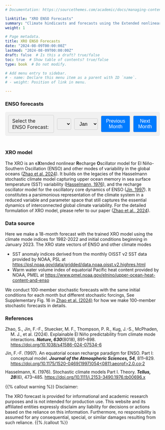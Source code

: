 ```yaml
---
# Documentation: https://sourcethemes.com/academic/docs/managing-content/

linktitle: "XRO ENSO Forecasts"
summary: "Climate hindicasts and forecasts using the Extended nonlinear recharge oscillator (XRO) model "
weight: 1

# Page metadata.
title: XRO ENSO Forecasts
date: "2024-08-09T00:00:00Z"
lastmod: "2024-08-09T00:00:00Z"
draft: false  # Is this a draft? true/false
toc: true  # Show table of contents? true/false
type: book  # Do not modify.

# Add menu entry to sidebar.
# - name: Declare this menu item as a parent with ID `name`.
# - weight: Position of link in menu.

---
```


### ENSO forecasts

<style>
  #image-selector {
    display: flex;
    align-items: center;
    gap: 10px;
    padding: 10px;
    background-color: #f1f1f1; /* Light grey background */
    border-radius: 5px; /* Rounded corners */
  }

  #image-selector label, #image-selector select, #image-selector button {
    margin: 0;
    padding: 8px 12px;
    font-size: 16px;
    border: 1px solid #ccc; /* Grey border */
    border-radius: 4px; /* Rounded corners for inputs and buttons */
  }

  button {
    background-color: #007bff; /* Bootstrap primary color */
    color: white;
    cursor: pointer;
    border: none;
    transition: background-color 0.3s ease;
  }

  button:hover {
    background-color: #0056b3; /* Darker blue on hover */
  }

  select {
    cursor: pointer;
  }
  #image-display {
    text-align: center; /* Centers the content inside this div */
    padding: 10px; /* Adds some padding around the content */
  }

  #selectedImage {
    width: 99%; /* Sets the image width to 80% of its container */
    max-width: 100%; /* Ensures the image does not exceed the size of the container */
    height: auto; /* Maintains the aspect ratio of the image */
    display: block; /* Makes the image a block element to apply width and centering */
    margin: 0 auto; /* Centers the image horizontally within its container */
  }

  #imageStatus {
    color: red;
    font-size: 16px; /* Sets the font size for the status message */
  }
  .references {
    list-style: none; /* Removes default list styling */
    padding: 0; /* Removes padding */
  }

  .references li {
    margin: 0 0 10px 0; /* Adds space between items */
    padding-left: 2ch; /* Adds padding to create space for hanging indent */
    text-indent: -2ch; /* Creates hanging indent */
  }
</style>


<div id="image-selector">
  <label for="yearDropdown">Select the ENSO Forecast:</label>
  <select id="yearDropdown" onchange="updateImage()"></select>
  <select id="monthDropdown" onchange="updateImage()">
    <option value="01">Jan</option>
    <option value="02">Feb</option>
    <option value="03">Mar</option>
    <option value="04">Apr</option>
    <option value="05">May</option>
    <option value="06">Jun</option>
    <option value="07">Jul</option>
    <option value="08">Aug</option>
    <option value="09">Sep</option>
    <option value="10">Oct</option>
    <option value="11">Nov</option>
    <option value="12">Dec</option>
  </select>
  <button onclick="changeMonth(-1)">Previous Month</button>
  <button onclick="changeMonth(1)">Next Month</button>
</div>

<div id="image-display">
  <img id="selectedImage" src="" alt="Selected Image" style="display: none;">
  <p id="imageStatus" style="display: none;">Image unavailable for the selected date.</p>
</div>

<script>
  function populateYears() {
    const yearDropdown = document.getElementById('yearDropdown');
    const currentYear = new Date().getFullYear();
    for (let year = 2023; year <= 2024; year++) {
      let option = document.createElement('option');
      option.value = year;
      option.text = year;
      option.selected = (year === currentYear);
      yearDropdown.appendChild(option);
    }
  }

  function updateImage() {
    var yearDropdown = document.getElementById('yearDropdown');
    var monthDropdown = document.getElementById('monthDropdown');
    var selectedYear = yearDropdown.value;
    var selectedMonth = monthDropdown.value;
    var imagePath = '/XRO_plume/' + selectedYear + '-' + selectedMonth + '.png';

    var img = document.getElementById('selectedImage');
    var status = document.getElementById('imageStatus');

    var testImg = new Image();
    testImg.onload = function() {
      img.src = imagePath;
      img.style.display = 'block';
      status.style.display = 'none';
    };
    testImg.onerror = function() {
      img.style.display = 'none';
      status.style.display = 'block';
    };

    testImg.src = imagePath;
  }

  function setDefaultMonth() {
    const monthDropdown = document.getElementById('monthDropdown');
    const currentDate = new Date();
    const currentDay = currentDate.getDate();
    const currentMonth = currentDate.getMonth(); // JavaScript months are 0-indexed

    if (currentDay <= 9) {
      // If it's on or before the 15th, set the dropdown to the previous month
      monthDropdown.selectedIndex = currentMonth === 0 ? 11 : currentMonth - 1;
    } else {
      // If it's after the 15th, set the dropdown to the current month
      monthDropdown.selectedIndex = currentMonth;
    }

    updateImage();
  }

  function changeMonth(delta) {
    const monthDropdown = document.getElementById('monthDropdown');
    const yearDropdown = document.getElementById('yearDropdown');
    let monthIndex = monthDropdown.selectedIndex + delta;

    if (monthIndex < 0) { // If before January, wrap around to December
      monthIndex = 11;
      changeYear(-1);
    } else if (monthIndex > 11) { // If after December, wrap around to January
      monthIndex = 0;
      changeYear(1);
    }

    monthDropdown.selectedIndex = monthIndex;
    updateImage();
  }

  function changeYear(delta) {
    const yearDropdown = document.getElementById('yearDropdown');
    let yearIndex = yearDropdown.selectedIndex + delta;

    if (yearIndex >= 0 && yearIndex < yearDropdown.options.length) {
      yearDropdown.selectedIndex = yearIndex;
      updateImage();
    }
  }

  window.onload = function() {
    populateYears();
    setDefaultMonth();
  };
</script>


### XRO model 

The XRO is an e**X**tended nonlinear **R**echarge **O**scillator model for El Niño-Southern Oscillation (ENSO) and other modes of variability in the global oceans ([Zhao et al. 2024](#ref-zhao-2024)). It builds on the legacies of the Hasselmann stochastic climate model capturing upper ocean memory in sea surface temperature (SST) variability ([Hasselmann, 1976](#ref-hasselmann-1976)), and the recharge oscillator model for the oscillatory core dynamics of ENSO ([Jin, 1997](#ref-jin-1997)). It constitutes a parsimonious representation of the climate system in a reduced variable and parameter space that still captures the essential dynamics of interconnected global climate variability. For the detailed formulation of XRO model, please refer to our paper ([Zhao et al., 2024](#ref-zhao-2024)).

### Data source

Here we make a 18-month forecast with the trained XRO model using the climate mode indices for 1982-2022 and initial conditions beginning in January 2023. The XRO state vectors of ENSO and other climate modes 
- SST anomaly indices derived from the monthly OISST v2 SST data provided by NOAA, PSL at https://psl.noaa.gov/data/gridded/data.noaa.oisst.v2.highres.html
- Warm water volume index of equatorial Pacific heat content provided by NOAA, PMEL at https://www.pmel.noaa.gov/elnino/upper-ocean-heat-content-and-enso

We conduct 100-member stochastic forecasts with the same initial conditions for each month but different stochastic forcings, See Supplementary Fig. 16 in [Zhao et al. (2024)](#ref-zhao-2024) for how we make 100-member stochastic forecasts in details.


### References

<ul class="references">
  <li><a id="ref-zhao-2024"></a>Zhao, S., Jin, F.-F., Stuecker, M. F., Thompson, P. R., Kug, J.-S., McPhaden, M. J., et al. (2024). Explainable El Niño predictability from climate mode interactions. <strong><em>Nature, 630</em></strong>(8018), 891–898. <a href="https://doi.org/10.1038/s41586-024-07534-6">https://doi.org/10.1038/s41586-024-07534-6</a></li>

  <li><a id="ref-jin-1997"></a>Jin, F.-F. (1997). An equatorial ocean recharge paradigm for ENSO. Part I: conceptual model. <strong><em>Journal of the Atmospheric Sciences, 54</em></strong>, 811–829. <a href="https://doi.org/10.1175/1520-0469(1997)054<0811:aeorpf>2.0.co;2">https://doi.org/10.1175/1520-0469(1997)054&lt;0811:aeorpf&gt;2.0.co;2</a></li>

  <li><a id="ref-hasselmann-1976"></a>Hasselmann, K. (1976). Stochastic climate models Part I. Theory. <strong><em>Tellus, 28</em></strong>(6), 473–485. <a href="https://doi.org/10.1111/j.2153-3490.1976.tb00696.x">https://doi.org/10.1111/j.2153-3490.1976.tb00696.x</a></li>
</ul>

<!-- {{< cite page="/publication/2024_zhaos_nature_XRO" view="3" >}}
 -->


{{% callout warning %}}
Disclaimer: 

The XRO forecast is provided for informational and academic research purposes and is not intended for production use. This website and its affiliated entities expressly disclaim any liability for decisions or actions based on the reliance on this information. Furthermore, no responsibility is assumed for any consequential, special, or similar damages resulting from such reliance.
{{% /callout %}}
